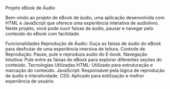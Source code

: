 Projeto eBook de Áudio

Bem-vindo ao projeto de eBook de áudio, uma aplicação desenvolvida com HTML e JavaScript que oferece uma experiência interativa de audiolivro. Neste projeto, você pode ouvir faixas de áudio, pausar e navegar pelo conteúdo do eBook com facilidade.

Funcionalidades
Reprodução de Áudio: Ouça as faixas de áudio do eBook para desfrutar de uma experiência imersiva de leitura.
Controle de Reprodução: Pause, pule e reproduza audio do E-book.
Navegação Intuitiva: Pule entre as faixas do eBook para explorar diferentes seções do conteúdo.
Tecnologias Utilizadas
HTML: Utilizado para estruturação e marcação do conteúdo.
JavaScript: Responsável pela lógica de reprodução de áudio e interatividade.
CSS: Aplicado para estilização e melhor experiência de usuário.
